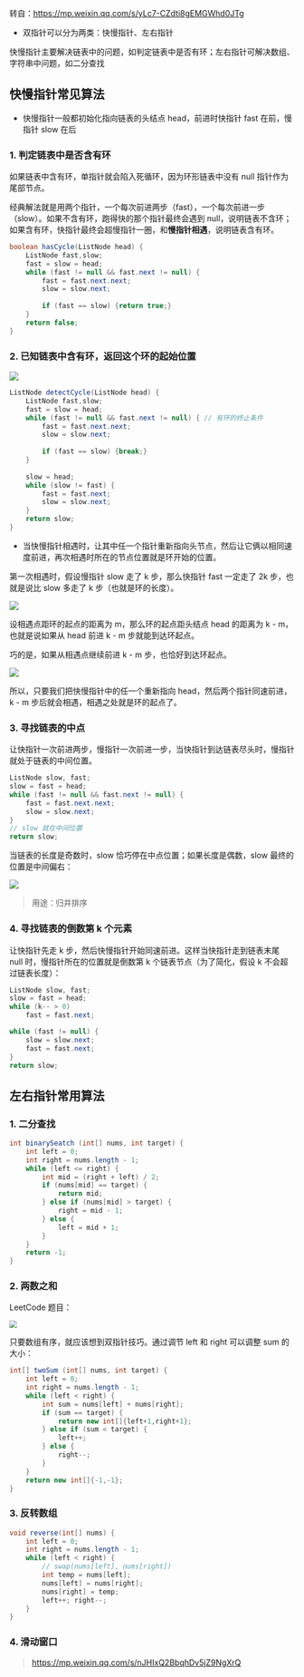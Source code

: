 转自：https://mp.weixin.qq.com/s/yLc7-CZdti8gEMGWhd0JTg

- 双指针可以分为两类：快慢指针、左右指针

快慢指针主要解决链表中的问题，如判定链表中是否有环；左右指针可解决数组、字符串中问题，如二分查找

## 快慢指针常见算法

- 快慢指针一般都初始化指向链表的头结点 head，前进时快指针 fast 在前，慢指针 slow 在后

### 1. 判定链表中是否含有环

如果链表中含有环，单指针就会陷入死循环，因为环形链表中没有 null 指针作为尾部节点。

经典解法就是用两个指针，一个每次前进两步（fast），一个每次前进一步（slow）。如果不含有环，跑得快的那个指针最终会遇到 null，说明链表不含环；如果含有环，快指针最终会超慢指针一圈，和**慢指针相遇**，说明链表含有环。

```java
boolean hasCycle(ListNode head) {
    ListNode fast,slow;
    fast = slow = head;
    while (fast != null && fast.next != null) {
        fast = fast.next.next;
        slow = slow.next;
        
        if (fast == slow) {return true;}
    }
    return false;
}
```

### 2. 已知链表中含有环，返回这个环的起始位置

![](image/返回链表中环的起始位置.png)

```java
ListNode detectCycle(ListNode head) {
    ListNode fast,slow;
    fast = slow = head;
    while (fast != null && fast.next != null) { // 有环的终止条件
        fast = fast.next.next;
        slow = slow.next;
        
        if (fast == slow) {break;}
    }
    
    slow = head;
    while (slow != fast) {
        fast = fast.next;
        slow = slow.next;
    }
    return slow;
}
```

- 当快慢指针相遇时，让其中任一个指针重新指向头节点，然后让它俩以相同速度前进，再次相遇时所在的节点位置就是环开始的位置。

第一次相遇时，假设慢指针 slow 走了 k 步，那么快指针 fast 一定走了 2k 步，也就是说比 slow 多走了 k 步（也就是环的长度）。

![](image/快慢指针步数1.jpg)

设相遇点距环的起点的距离为 m，那么环的起点距头结点 head 的距离为 k - m，也就是说如果从 head 前进 k - m 步就能到达环起点。

巧的是，如果从相遇点继续前进 k - m 步，也恰好到达环起点。

![](image/快慢指针步数2.jpg)

所以，只要我们把快慢指针中的任一个重新指向 head，然后两个指针同速前进，k - m 步后就会相遇，相遇之处就是环的起点了。

### 3. 寻找链表的中点

让快指针一次前进两步，慢指针一次前进一步，当快指针到达链表尽头时，慢指针就处于链表的中间位置。

```java
ListNode slow, fast;
slow = fast = head;
while (fast != null && fast.next != null) {
    fast = fast.next.next;
    slow = slow.next;
}
// slow 就在中间位置
return slow;
```

当链表的长度是奇数时，slow 恰巧停在中点位置；如果长度是偶数，slow 最终的位置是中间偏右：

![](image/寻找链表中点.png)

> 用途：归并排序

### 4. 寻找链表的倒数第 k 个元素

让快指针先走 k 步，然后快慢指针开始同速前进。这样当快指针走到链表末尾 null 时，慢指针所在的位置就是倒数第 k 个链表节点（为了简化，假设 k 不会超过链表长度）：

```java
ListNode slow, fast;
slow = fast = head;
while (k-- > 0) 
    fast = fast.next;

while (fast != null) {
    slow = slow.next;
    fast = fast.next;
}
return slow;
```

## 左右指针常用算法

### 1. 二分查找

```java
int binarySeatch (int[] nums, int target) {
    int left = 0;
    int right = nums.length - 1;
    while (left <= right) {
        int mid = (right + left) / 2;
        if (nums[mid] == target) {
            return mid;
        } else if (nums[mid] > target) {
            right = mid - 1;
        } else {
            left = mid + 1;
        }
    }
    return -1;
}
```

### 2. 两数之和

 LeetCode 题目：

<img src="image/LC两数之和.jpg" style="zoom:80%;" />



只要数组有序，就应该想到双指针技巧。通过调节 left 和 right 可以调整 sum 的大小：

```java
int[] twoSum (int[] nums, int target) {
    int left = 0;
    int right = nums.length - 1;
    while (left < right) {
        int sum = nums[left] + nums[right];
        if (sum == target) {
            return new int[]{left+1,right+1};
        } else if (sum < target) {
            left++;
        } else {
            right--;
        }
    }
    return new int[]{-1,-1};
}
```

### 3. 反转数组

```java
void reverse(int[] nums) {
    int left = 0;
    int right = nums.length - 1;
    while (left < right) {
        // swap(nums[left], nums[right])
        int temp = nums[left];
        nums[left] = nums[right];
        nums[right] = temp;
        left++; right--;
    }
}
```

### 4. 滑动窗口

> https://mp.weixin.qq.com/s/nJHIxQ2BbqhDv5jZ9NgXrQ